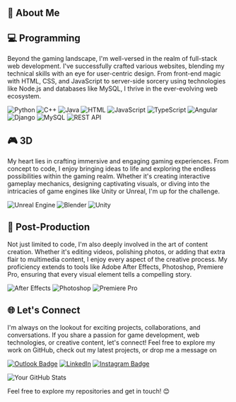 ## 🚀 About Me

## 💻 Programming 

Beyond the gaming landscape, I'm well-versed in the realm of full-stack web development. I've successfully crafted various websites, blending my technical skills with an eye for user-centric design. From front-end magic with HTML, CSS, and JavaScript to server-side sorcery using technologies like Node.js and databases like MySQL, I thrive in the ever-evolving web ecosystem.

![Python](https://img.icons8.com/color/48/000000/python.png)
![C++](https://img.icons8.com/color/48/000000/c-plus-plus-logo.png)
![Java](https://img.icons8.com/color/48/000000/java-coffee-cup-logo.png)
![HTML](https://img.icons8.com/color/48/000000/html-5.png)
![JavaScript](https://img.icons8.com/color/48/000000/javascript.png)
![TypeScript](https://img.icons8.com/color/48/000000/typescript.png)
![Angular](https://img.icons8.com/color/48/000000/angularjs.png)
![Django](https://img.icons8.com/color/48/000000/django.png)
![MySQL](https://img.icons8.com/color/48/000000/mysql-logo.png)
![REST API](https://img.icons8.com/color/48/000000/api.png)


## 🎮 3D

My heart lies in crafting immersive and engaging gaming experiences. From concept to code, I enjoy bringing ideas to life and exploring the endless possibilities within the gaming realm. Whether it's creating interactive gameplay mechanics, designing captivating visuals, or diving into the intricacies of game engines like Unity or Unreal, I'm up for the challenge.

![Unreal Engine](https://img.icons8.com/color/48/000000/unreal-engine.png)
![Blender](https://img.icons8.com/?size=48&id=65231&format=png)
![Unity](https://img.icons8.com/color/48/000000/unity.png)


## 🎨 Post-Production

Not just limited to code, I'm also deeply involved in the art of content creation. Whether it's editing videos, polishing photos, or adding that extra flair to multimedia content, I enjoy every aspect of the creative process. My proficiency extends to tools like Adobe After Effects, Photoshop, Premiere Pro, ensuring that every visual element tells a compelling story.

![After Effects](https://img.icons8.com/color/48/000000/adobe-after-effects.png)
![Photoshop](https://img.icons8.com/color/48/000000/adobe-photoshop.png)
![Premiere Pro](https://img.icons8.com/color/48/000000/adobe-premiere-pro.png)


## 🌐 Let's Connect

I'm always on the lookout for exciting projects, collaborations, and conversations. If you share a passion for game development, web technologies, or creative content, let's connect! Feel free to explore my work on GitHub, check out my latest projects, or drop me a message on

[![Outlook Badge](https://img.shields.io/badge/Outlook-blue?style=for-the-badge&logo=microsoft-outlook&labelColor=blue)](mailto:umeshprakash123@outlook.com)
[![LinkedIn](https://img.shields.io/badge/LinkedIn-blue?style=for-the-badge&logo=linkedin&labelColor=blue)](https://www.linkedin.com/in/umesh-prakash-90233125b/)
[![Instagram Badge](https://img.shields.io/badge/-Instagram-%23E4405F?style=for-the-badge&logo=instagram&logoColor=white)]([https://www.instagram.com/x_dreamist/])


![Your GitHub Stats](https://github-readme-stats.vercel.app/api?username=YourGitHubUsername&show_icons=true&hide=prs&theme=radical)

Feel free to explore my repositories and get in touch! 😊
